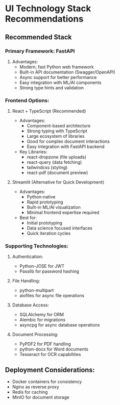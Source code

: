 # UI Technology Stack Recommendations

## Recommended Stack

### Primary Framework: FastAPI
1. Advantages:
   - Modern, fast Python web framework
   - Built-in API documentation (Swagger/OpenAPI)
   - Async support for better performance
   - Easy integration with ML/AI components
   - Strong type hints and validation

### Frontend Options:

1. React + TypeScript (Recommended)
   - Advantages:
     - Component-based architecture
     - Strong typing with TypeScript
     - Large ecosystem of libraries
     - Good for complex document interactions
     - Easy integration with FastAPI backend
   - Key Libraries:
     - react-dropzone (file uploads)
     - react-query (data fetching)
     - tailwindcss (styling)
     - react-pdf (document preview)

2. Streamlit (Alternative for Quick Development)
   - Advantages:
     - Python-native
     - Rapid prototyping
     - Built-in ML/AI visualization
     - Minimal frontend expertise required
   - Best for:
     - Initial prototyping
     - Data science focused interfaces
     - Quick iteration cycles

### Supporting Technologies:

1. Authentication:
   - Python-JOSE for JWT
   - Passlib for password hashing

2. File Handling:
   - python-multipart
   - aiofiles for async file operations

3. Database Access:
   - SQLAlchemy for ORM
   - Alembic for migrations
   - asyncpg for async database operations

4. Document Processing:
   - PyPDF2 for PDF handling
   - python-docx for Word documents
   - Tesseract for OCR capabilities

## Deployment Considerations:
- Docker containers for consistency
- Nginx as reverse proxy
- Redis for caching
- MinIO for document storage